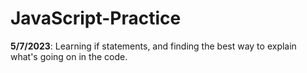 # JavaScript-Practice
**5/7/2023**: Learning if statements, and finding the best way to explain what's going on in the code.
